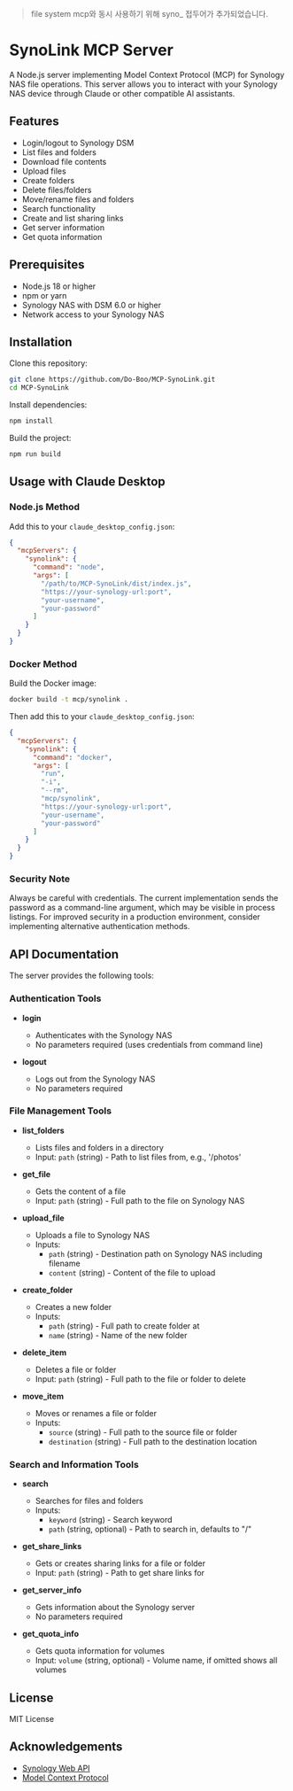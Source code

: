 > file system mcp와 동시 사용하기 위해 syno_ 접두어가 추가되었습니다.

# SynoLink MCP Server

A Node.js server implementing Model Context Protocol (MCP) for Synology NAS file operations. This server allows you to interact with your Synology NAS device through Claude or other compatible AI assistants.

## Features

- Login/logout to Synology DSM
- List files and folders
- Download file contents
- Upload files
- Create folders
- Delete files/folders
- Move/rename files and folders
- Search functionality
- Create and list sharing links
- Get server information
- Get quota information

## Prerequisites

- Node.js 18 or higher
- npm or yarn
- Synology NAS with DSM 6.0 or higher
- Network access to your Synology NAS

## Installation

Clone this repository:

```bash
git clone https://github.com/Do-Boo/MCP-SynoLink.git
cd MCP-SynoLink
```

Install dependencies:

```bash
npm install
```

Build the project:

```bash
npm run build
```

## Usage with Claude Desktop

### Node.js Method

Add this to your `claude_desktop_config.json`:

```json
{
  "mcpServers": {
    "synolink": {
      "command": "node",
      "args": [
        "/path/to/MCP-SynoLink/dist/index.js",
        "https://your-synology-url:port",
        "your-username",
        "your-password"
      ]
    }
  }
}
```

### Docker Method

Build the Docker image:

```bash
docker build -t mcp/synolink .
```

Then add this to your `claude_desktop_config.json`:

```json
{
  "mcpServers": {
    "synolink": {
      "command": "docker",
      "args": [
        "run",
        "-i",
        "--rm",
        "mcp/synolink",
        "https://your-synology-url:port",
        "your-username",
        "your-password"
      ]
    }
  }
}
```

### Security Note

Always be careful with credentials. The current implementation sends the password as a command-line argument, which may be visible in process listings. For improved security in a production environment, consider implementing alternative authentication methods.

## API Documentation

The server provides the following tools:

### Authentication Tools

- **login**
  - Authenticates with the Synology NAS
  - No parameters required (uses credentials from command line)

- **logout**
  - Logs out from the Synology NAS
  - No parameters required

### File Management Tools

- **list_folders**
  - Lists files and folders in a directory
  - Input: `path` (string) - Path to list files from, e.g., '/photos'

- **get_file**
  - Gets the content of a file
  - Input: `path` (string) - Full path to the file on Synology NAS

- **upload_file**
  - Uploads a file to Synology NAS
  - Inputs:
    - `path` (string) - Destination path on Synology NAS including filename
    - `content` (string) - Content of the file to upload

- **create_folder**
  - Creates a new folder
  - Inputs:
    - `path` (string) - Full path to create folder at
    - `name` (string) - Name of the new folder

- **delete_item**
  - Deletes a file or folder
  - Input: `path` (string) - Full path to the file or folder to delete

- **move_item**
  - Moves or renames a file or folder
  - Inputs:
    - `source` (string) - Full path to the source file or folder
    - `destination` (string) - Full path to the destination location

### Search and Information Tools

- **search**
  - Searches for files and folders
  - Inputs:
    - `keyword` (string) - Search keyword
    - `path` (string, optional) - Path to search in, defaults to "/"

- **get_share_links**
  - Gets or creates sharing links for a file or folder
  - Input: `path` (string) - Path to get share links for

- **get_server_info**
  - Gets information about the Synology server
  - No parameters required

- **get_quota_info**
  - Gets quota information for volumes
  - Input: `volume` (string, optional) - Volume name, if omitted shows all volumes

## License

MIT License

## Acknowledgements

- [Synology Web API](https://global.download.synology.com/download/Document/Software/DeveloperGuide/Package/FileStation/All/enu/Synology_File_Station_API_Guide.pdf)
- [Model Context Protocol](https://modelcontextprotocol.io/)
